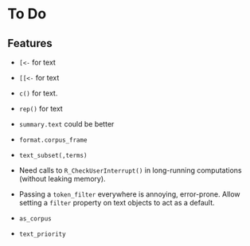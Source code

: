 To Do
=====

Features
--------

 * `[<-` for text

 * `[[<-` for text

 * `c()` for text.

 * `rep()` for text

 * `summary.text` could be better

 * `format.corpus_frame`

 * `text_subset(,terms)`

 * Need calls to `R_CheckUserInterrupt()` in long-running computations
   (without leaking memory).

 * Passing a `token_filter` everywhere is annoying, error-prone. Allow
   setting a `filter` property on text objects to act as a default.

 * `as_corpus`

 * `text_priority`
